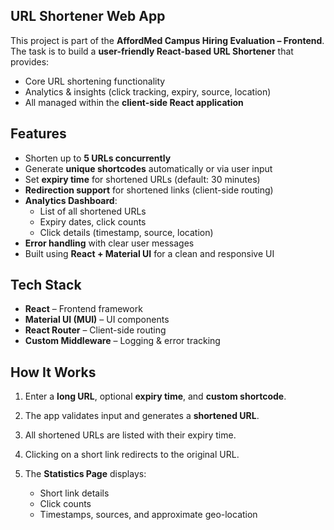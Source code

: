 ## URL Shortener Web App

This project is part of the **AffordMed Campus Hiring Evaluation – Frontend**.  
The task is to build a **user-friendly React-based URL Shortener** that provides:
- Core URL shortening functionality
- Analytics & insights (click tracking, expiry, source, location)
- All managed within the **client-side React application**


## Features
- Shorten up to **5 URLs concurrently**
- Generate **unique shortcodes** automatically or via user input
- Set **expiry time** for shortened URLs (default: 30 minutes)
- **Redirection support** for shortened links (client-side routing)
- **Analytics Dashboard**:
  - List of all shortened URLs
  - Expiry dates, click counts
  - Click details (timestamp, source, location)
- **Error handling** with clear user messages
- Built using **React + Material UI** for a clean and responsive UI


##  Tech Stack

* **React** – Frontend framework
* **Material UI (MUI)** – UI components
* **React Router** – Client-side routing
* **Custom Middleware** – Logging & error tracking


## How It Works

1. Enter a **long URL**, optional **expiry time**, and **custom shortcode**.
2. The app validates input and generates a **shortened URL**.
3. All shortened URLs are listed with their expiry time.
4. Clicking on a short link redirects to the original URL.
5. The **Statistics Page** displays:

   * Short link details
   * Click counts
   * Timestamps, sources, and approximate geo-location
